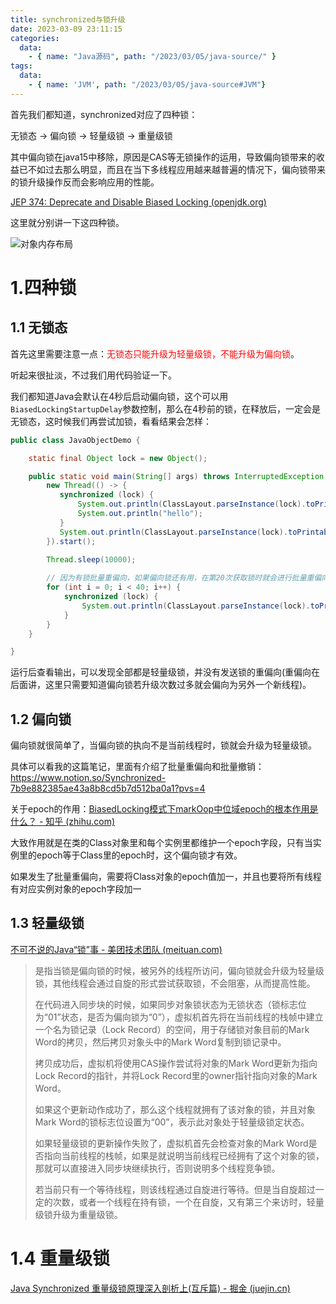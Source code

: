 ```yaml
---
title: synchronized与锁升级
date: 2023-03-09 23:11:15
categories:
  data:
    - { name: "Java源码", path: "/2023/03/05/java-source/" }
tags:	
  data:
    - { name: 'JVM', path: "/2023/03/05/java-source#JVM"}
---
```


首先我们都知道，synchronized对应了四种锁：

无锁态 -> 偏向锁 -> 轻量级锁 -> 重量级锁

其中偏向锁在java15中移除，原因是CAS等无锁操作的运用，导致偏向锁带来的收益已不如过去那么明显，而且在当下多线程应用越来越普遍的情况下，偏向锁带来的锁升级操作反而会影响应用的性能。

[JEP 374: Deprecate and Disable Biased Locking (openjdk.org)](https://openjdk.org/jeps/374)

这里就分别讲一下这四种锁。

![对象内存布局]( https://xds.asia/public/java-source/2023-2-2-de291360-1965-4703-9a79-4d02de57fb6e.webp)

# 1.四种锁

## 1.1 无锁态

首先这里需要注意一点：<font color=red>无锁态只能升级为轻量级锁，不能升级为偏向锁</font>。

听起来很扯淡，不过我们用代码验证一下。

我们都知道Java会默认在4秒后启动偏向锁，这个可以用`BiasedLockingStartupDelay`参数控制，那么在4秒前的锁，在释放后，一定会是无锁态，这时候我们再尝试加锁，看看结果会怎样：

```java
public class JavaObjectDemo {

    static final Object lock = new Object();

    public static void main(String[] args) throws InterruptedException {
        new Thread(() -> {
           synchronized (lock) {
               System.out.println(ClassLayout.parseInstance(lock).toPrintable());
               System.out.println("hello");
           }
           System.out.println(ClassLayout.parseInstance(lock).toPrintable());
        }).start();

        Thread.sleep(10000);
		
        // 因为有锁批量重偏向，如果偏向锁还有用，在第20次获取锁时就会进行批量重偏向，偏向后指向main线程
        for (int i = 0; i < 40; i++) {
            synchronized (lock) {
                System.out.println(ClassLayout.parseInstance(lock).toPrintable());
            }
        }
    }

}
```

运行后查看输出，可以发现全部都是轻量级锁，并没有发送锁的重偏向(重偏向在后面讲，这里只需要知道偏向锁若升级次数过多就会偏向为另外一个新线程)。

## 1.2 偏向锁

偏向锁就很简单了，当偏向锁的执向不是当前线程时，锁就会升级为轻量级锁。

具体可以看我的这篇笔记，里面有介绍了批量重偏向和批量撤销：https://www.notion.so/Synchronized-7b9e882385ae43a8b8cd5b7d512ba0a1?pvs=4

关于epoch的作用：[BiasedLocking模式下markOop中位域epoch的根本作用是什么？ - 知乎 (zhihu.com)](https://www.zhihu.com/question/56582060)

大致作用就是在类的Class对象里和每个实例里都维护一个epoch字段，只有当实例里的epoch等于Class里的epoch时，这个偏向锁才有效。

如果发生了批量重偏向，需要将Class对象的epoch值加一，并且也要将所有线程有对应实例对象的epoch字段加一

## 1.3 轻量级锁

[不可不说的Java“锁”事 - 美团技术团队 (meituan.com)](https://tech.meituan.com/2018/11/15/java-lock.html)

> 是指当锁是偏向锁的时候，被另外的线程所访问，偏向锁就会升级为轻量级锁，其他线程会通过自旋的形式尝试获取锁，不会阻塞，从而提高性能。
>
> 在代码进入同步块的时候，如果同步对象锁状态为无锁状态（锁标志位为“01”状态，是否为偏向锁为“0”），虚拟机首先将在当前线程的栈帧中建立一个名为锁记录（Lock Record）的空间，用于存储锁对象目前的Mark Word的拷贝，然后拷贝对象头中的Mark Word复制到锁记录中。
>
> 拷贝成功后，虚拟机将使用CAS操作尝试将对象的Mark Word更新为指向Lock Record的指针，并将Lock Record里的owner指针指向对象的Mark Word。
>
> 如果这个更新动作成功了，那么这个线程就拥有了该对象的锁，并且对象Mark Word的锁标志位设置为“00”，表示此对象处于轻量级锁定状态。
>
> 如果轻量级锁的更新操作失败了，虚拟机首先会检查对象的Mark Word是否指向当前线程的栈帧，如果是就说明当前线程已经拥有了这个对象的锁，那就可以直接进入同步块继续执行，否则说明多个线程竞争锁。
>
> 若当前只有一个等待线程，则该线程通过自旋进行等待。但是当自旋超过一定的次数，或者一个线程在持有锁，一个在自旋，又有第三个来访时，轻量级锁升级为重量级锁。

# 1.4 重量级锁

[Java Synchronized 重量级锁原理深入剖析上(互斥篇) - 掘金 (juejin.cn)](https://juejin.cn/post/7008026031550365704)